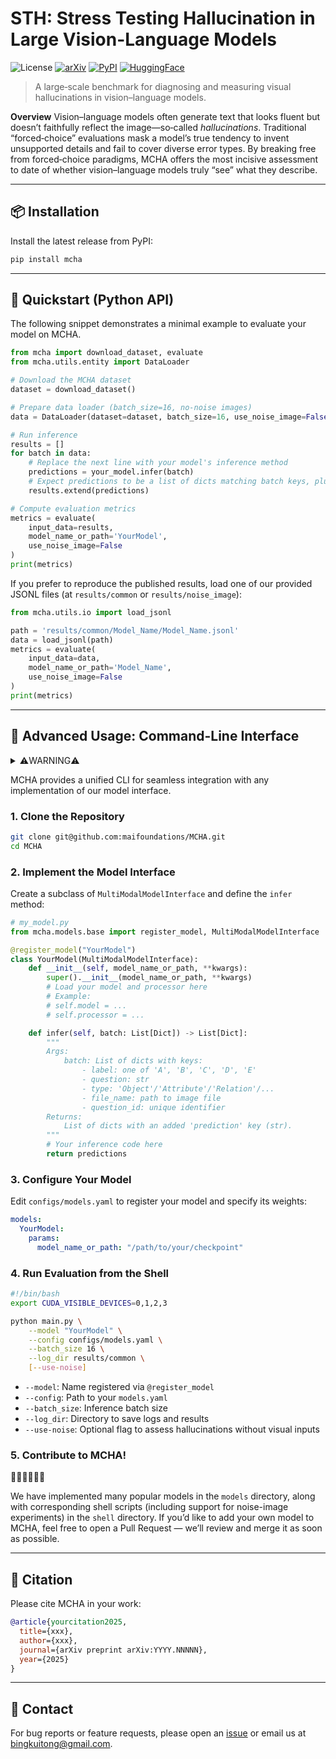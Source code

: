 # **STH: Stress Testing Hallucination in Large Vision-Language Models**

![License](https://img.shields.io/badge/license-MIT-blue.svg) [![arXiv](https://img.shields.io/badge/arXiv-2405.12345-b31b1b.svg)](TODO) [![PyPI](https://img.shields.io/pypi/v/mcha.svg)](https://pypi.org/project/mcha/) [![HuggingFace](https://img.shields.io/badge/HuggingFace-MCHA-yellow.svg)](https://huggingface.co/datasets/maifoundations/MCHA)

> A large‑scale benchmark for diagnosing and measuring visual hallucinations in vision–language models.

**Overview**
Vision–language models often generate text that looks fluent but doesn’t faithfully reflect the image—so‑called *hallucinations*. Traditional “forced‑choice” evaluations mask a model’s true tendency to invent unsupported details and fail to cover diverse error types. By breaking free from forced‑choice paradigms, MCHA offers the most incisive assessment to date of whether vision–language models truly “see” what they describe.

------

## 📦 Installation

Install the latest release from PyPI:

```bash
pip install mcha
```

------

## 🚀 Quickstart (Python API)

The following snippet demonstrates a minimal example to evaluate your model on MCHA.

```python
from mcha import download_dataset, evaluate
from mcha.utils.entity import DataLoader

# Download the MCHA dataset
dataset = download_dataset()

# Prepare data loader (batch_size=16, no-noise images)
data = DataLoader(dataset=dataset, batch_size=16, use_noise_image=False)

# Run inference
results = []
for batch in data:
    # Replace the next line with your model's inference method
    predictions = your_model.infer(batch)
    # Expect predictions to be a list of dicts matching batch keys, plus 'prediction'
    results.extend(predictions)

# Compute evaluation metrics
metrics = evaluate(
    input_data=results,
    model_name_or_path='YourModel',
    use_noise_image=False
)
print(metrics)
```

If you prefer to reproduce the published results, load one of our provided JSONL files (at `results/common` or `results/noise_image`):

```python
from mcha.utils.io import load_jsonl

path = 'results/common/Model_Name/Model_Name.jsonl'
data = load_jsonl(path)
metrics = evaluate(
    input_data=data,
    model_name_or_path='Model_Name',
    use_noise_image=False
)
print(metrics)
```

------

## 🧩 Advanced Usage: Command-Line Interface

<details><summary>⚠️WARNING⚠️</summary>
If you wanna use our implemented models, please make sure you install all the requirements of respective model.
</details>

MCHA provides a unified CLI for seamless integration with any implementation of our model interface.

### 1. Clone the Repository

```bash
git clone git@github.com:maifoundations/MCHA.git
cd MCHA
```

### 2. Implement the Model Interface

Create a subclass of `MultiModalModelInterface` and define the `infer` method:

```python
# my_model.py
from mcha.models.base import register_model, MultiModalModelInterface

@register_model("YourModel")
class YourModel(MultiModalModelInterface):
    def __init__(self, model_name_or_path, **kwargs):
        super().__init__(model_name_or_path, **kwargs)
        # Load your model and processor here
        # Example:
        # self.model = ...
        # self.processor = ...

    def infer(self, batch: List[Dict]) -> List[Dict]:
        """
        Args:
            batch: List of dicts with keys:
                - label: one of 'A', 'B', 'C', 'D', 'E'
                - question: str
                - type: 'Object'/'Attribute'/'Relation'/...
                - file_name: path to image file
                - question_id: unique identifier
        Returns:
            List of dicts with an added 'prediction' key (str).
        """
        # Your inference code here
        return predictions
```

### 3. Configure Your Model

Edit `configs/models.yaml` to register your model and specify its weights:

```yaml
models:
  YourModel:
    params:
      model_name_or_path: "/path/to/your/checkpoint"
```

### 4. Run Evaluation from the Shell

```bash
#!/bin/bash
export CUDA_VISIBLE_DEVICES=0,1,2,3

python main.py \
    --model "YourModel" \
    --config configs/models.yaml \
    --batch_size 16 \
    --log_dir results/common \
    [--use-noise]
```

- `--model`: Name registered via `@register_model`
- `--config`: Path to your `models.yaml`
- `--batch_size`: Inference batch size
- `--log_dir`: Directory to save logs and results
- `--use-noise`: Optional flag to assess hallucinations without visual inputs

### 5. Contribute to MCHA!

🙇🏾🙇🏾🙇🏾

We have implemented many popular models in the `models` directory, along with corresponding shell scripts (including support for noise-image experiments) in the `shell` directory. If you’d like to add your own model to MCHA, feel free to open a Pull Request — we’ll review and merge it as soon as possible.

------

## 📁 Citation

Please cite MCHA in your work:

```bibtex
@article{yourcitation2025,
  title={xxx},
  author={xxx},
  journal={arXiv preprint arXiv:YYYY.NNNNN},
  year={2025}
}
```

------

## 📮 Contact

For bug reports or feature requests, please open an [issue](https://github.com/maifoundations/MCHA/issues) or email us at [bingkuitong@gmail.com](mailto:bingkuitong@gmail.com).